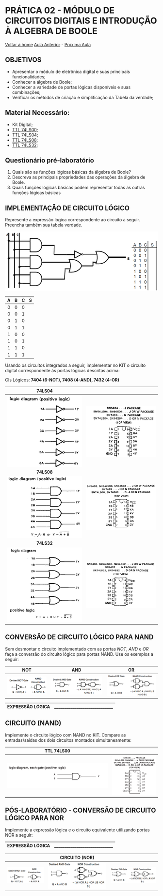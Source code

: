 <script>
  MathJax =
  };
  </script>
  <script id="MathJax-script" async src="https://cdn.jsdelivr.net/npm/mathjax@3/es5/tex-chtml.js"></script>

   <script src="https://cdn.jsdelivr.net/npm/mermaid@8.4.0/dist/mermaid.min.js"></script>
 <script>mermaid.initialize({startOnLoad:true});</script>


# PRÁTICA 02 - MÓDULO DE CIRCUITOS DIGITAIS E INTRODUÇÃO À ALGEBRA DE BOOLE

[Voltar à home](../)
[Aula Anterior](./pr01.md) - [Próxima Aula](./pr03.md)

## OBJETIVOS

- Apresentar o módulo de eletrônica digital e suas principais funcionalidades;
- Conhecer a álgebra de Boole;
- Conhecer a variedade de portas lógicas disponı́veis e suas combinações;
- Verificar os métodos de criação e simplificação da Tabela da verdade;

## Material Necessário:

- Kit Digital;
- [TTL 74LS00](../assets/datasheets/SN74HC00N.pdf);
- [TTL 74LS04](../assets/datasheets/SN74HC04N.pdf);
- [TTL 74LS08](../assets/datasheets/SN74HC08N.pdf);
- [TTL 74LS32](../assets/datasheets/SN74HC32N.pdf);

## Questionário pré-laboratório

1.  Quais são as funções lógicas básicas da álgebra de Boole?
2.  Descreva as principais propriedades das operações da álgebra de Boole.
3.  Quais funções lógicas básicas podem representar todas as outras funções lógicas básicas

## IMPLEMENTAÇÃO DE CIRCUITO LÓGICO

Represente a expressão lógica correspondente ao circuito a seguir. Preencha também sua tabela verdade.

![](./pr02/media/image4.png)

|A|B|C|S|
|:-:|:-:|:-:|:-:|
|0 |0 |0 |
|0 |0 |1 |
|0 |1 |0 |
|0 |1 |1 |
|1 |0 |0 |
|1 |0 |1 |
|1 |1 |0 |
|1 |1 |1 |

Usando os circuitos integrados a seguir, implementar no KIT o circuito digital correspondente às portas lógicas descritas acima:

CIs Lógicos: **7404 (6-NOT), 7408 (4-AND), 7432 (4-OR)**



  | **74LS04**  | |
  | :-: | :-: |
  | ![](./pr02/media/image12.png)|  ![](./pr02/media/image5.png)|
  | **74LS08** | |
  | ![](./pr02/media/image13.png) | ![](./pr02/media/image6.png) |
  | **74LS32** | |
  | ![](./pr02/media/image7.png) | ![](./pr02/media/image10.png) |


## CONVERSÃO DE CIRCUITO LÓGICO PARA NAND

Sem desmontar o circuito implementado com as portas *NOT*, *AND* e *OR* faça a conversão do circuito lógico para portas NAND. Use os exemplos a seguir:

| **NOT** | **AND**| **OR** |
| :-: |  :-: | :-: |
| ![](./pr02/media/image9.png)| ![](./pr02/media/image11.png)| ![](./pr02/media/image1.png)|




  | EXPRESSÃO LÓGICA  | _____________________________|
  | :-: |  :-: |


## CIRCUITO (NAND)    

Implemente o circuito lógico com NAND no KIT. Compare as entradas/saídas
dos dois circuitos montados simultaneamente:

| **TTL 74LS00** | |
| :-: |  :-: |
|![](./pr02/media/image3.png) | ![](./pr02/media/image8.png) |





## PÓS-LABORATÓRIO - CONVERSÃO DE CIRCUITO LÓGICO PARA NOR

Implemente a expressão lógica e o circuito equivalente utilizando portas NOR a seguir:

| EXPRESSÃO LÓGICA  | _____________________________|
| :-: |  :-: |

| | CIRCUITO (NOR) | |
| :-: |  :-: | :-: |
| ![](./pr02/media/image14.png) | ![](./pr02/media/image2.png) | ![](./pr02/media/image15.png) |    

